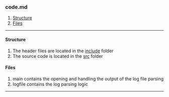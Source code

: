 ### code.md

1. [Structure](code.md#structure)
2. [Files](code.md#files)

---

#### Structure

1. The header files are located in the [include](include/) folder
2. The source code is located in the [src](src/) folder

#### Files

1. main contains the opening and handling the output of the log file parsing
2. logfile contains the log parsing logic

---
